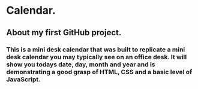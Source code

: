 # Calendar.
## About my first GitHub project.
### This is a mini desk calendar that was built to replicate a mini desk calendar you may typically see on an office desk. It will show you todays date, day, month and year and is demonstrating a good grasp of HTML, CSS and a basic level of JavaScript.
